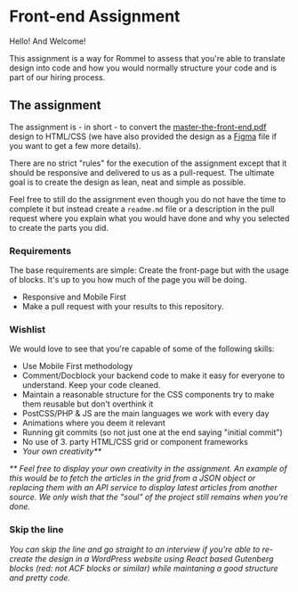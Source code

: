 
# Front-end Assignment

Hello! And Welcome!

This assignment is a way for Rommel to assess that you're able to translate design into code and how you would normally structure your code and is part of our hiring process.

## The assignment

The assignment is - in short - to convert the [master-the-front-end.pdf](https://raw.githubusercontent.com/rommel-dk/wordpress-test/master/wp-content/themes/rommel-test/assets/design-handover/master-the-front-end.pdf) design to HTML/CSS (we have also provided the design as a [Figma](http://figma.com/) file if you want to get a few more details).

There are no strict "rules" for the execution of the assignment except that it should be responsive and delivered to us as a pull-request. The ultimate goal is to create the design as lean, neat and simple as possible.

Feel free to still do the assignment even though you do not have the time to complete it but instead create a `readme.md` file or a description in the pull request where you explain what you would have done and why you selected to create the parts you did.

### Requirements

The base requirements are simple: Create the front-page but with the usage of blocks. It's up to you how much of the page you will be doing.

* Responsive and Mobile First
* Make a pull request with your results to this repository.

### Wishlist

We would love to see that you're capable of some of the following skills:

* Use Mobile First methodology
* Comment/Docblock your backend code to make it easy for everyone to understand. Keep your code cleaned.
* Maintain a reasonable structure for the CSS components try to make them reusable but don't overthink it
* PostCSS/PHP & JS are the main languages we work with every day
* Animations where you deem it relevant
* Running git commits (so not just one at the end saying "initial commit")
* No use of 3. party HTML/CSS grid or component frameworks
* _Your own creativity**_

_** Feel free to display your own creativity in the assignment. An example of this would be to fetch the articles in the grid from a JSON object or replacing them with an API service to display latest articles from another source. We only wish that the "soul" of the project still remains when you're done._

### Skip the line

_*You can skip the line and go straight to an interview if you're able to re-create the design in a WordPress website using React based Gutenberg blocks (red: not ACF blocks or similar) while maintaning a good structure and pretty code.*_
